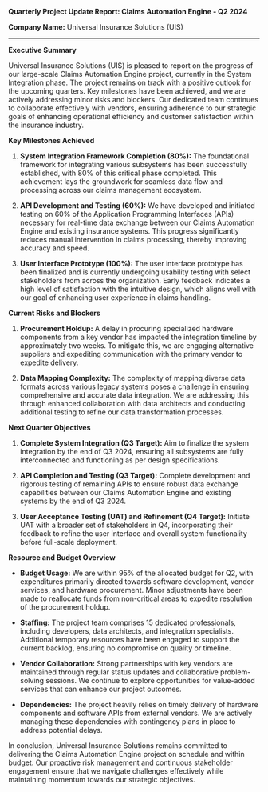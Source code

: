 **Quarterly Project Update Report: Claims Automation Engine - Q2 2024**

**Company Name:** Universal Insurance Solutions (UIS)

---

**Executive Summary**

Universal Insurance Solutions (UIS) is pleased to report on the progress of our large-scale Claims Automation Engine project, currently in the System Integration phase. The project remains on track with a positive outlook for the upcoming quarters. Key milestones have been achieved, and we are actively addressing minor risks and blockers. Our dedicated team continues to collaborate effectively with vendors, ensuring adherence to our strategic goals of enhancing operational efficiency and customer satisfaction within the insurance industry.

**Key Milestones Achieved**

1. **System Integration Framework Completion (80%):** The foundational framework for integrating various subsystems has been successfully established, with 80% of this critical phase completed. This achievement lays the groundwork for seamless data flow and processing across our claims management ecosystem.

2. **API Development and Testing (60%):** We have developed and initiated testing on 60% of the Application Programming Interfaces (APIs) necessary for real-time data exchange between our Claims Automation Engine and existing insurance systems. This progress significantly reduces manual intervention in claims processing, thereby improving accuracy and speed.

3. **User Interface Prototype (100%):** The user interface prototype has been finalized and is currently undergoing usability testing with select stakeholders from across the organization. Early feedback indicates a high level of satisfaction with the intuitive design, which aligns well with our goal of enhancing user experience in claims handling.

**Current Risks and Blockers**

1. **Procurement Holdup:** A delay in procuring specialized hardware components from a key vendor has impacted the integration timeline by approximately two weeks. To mitigate this, we are engaging alternative suppliers and expediting communication with the primary vendor to expedite delivery.

2. **Data Mapping Complexity:** The complexity of mapping diverse data formats across various legacy systems poses a challenge in ensuring comprehensive and accurate data integration. We are addressing this through enhanced collaboration with data architects and conducting additional testing to refine our data transformation processes.

**Next Quarter Objectives**

1. **Complete System Integration (Q3 Target):** Aim to finalize the system integration by the end of Q3 2024, ensuring all subsystems are fully interconnected and functioning as per design specifications.

2. **API Completion and Testing (Q3 Target):** Complete development and rigorous testing of remaining APIs to ensure robust data exchange capabilities between our Claims Automation Engine and existing systems by the end of Q3 2024.

3. **User Acceptance Testing (UAT) and Refinement (Q4 Target):** Initiate UAT with a broader set of stakeholders in Q4, incorporating their feedback to refine the user interface and overall system functionality before full-scale deployment.

**Resource and Budget Overview**

- **Budget Usage:** We are within 95% of the allocated budget for Q2, with expenditures primarily directed towards software development, vendor services, and hardware procurement. Minor adjustments have been made to reallocate funds from non-critical areas to expedite resolution of the procurement holdup.

- **Staffing:** The project team comprises 15 dedicated professionals, including developers, data architects, and integration specialists. Additional temporary resources have been engaged to support the current backlog, ensuring no compromise on quality or timeline.

- **Vendor Collaboration:** Strong partnerships with key vendors are maintained through regular status updates and collaborative problem-solving sessions. We continue to explore opportunities for value-added services that can enhance our project outcomes.

- **Dependencies:** The project heavily relies on timely delivery of hardware components and software APIs from external vendors. We are actively managing these dependencies with contingency plans in place to address potential delays.

In conclusion, Universal Insurance Solutions remains committed to delivering the Claims Automation Engine project on schedule and within budget. Our proactive risk management and continuous stakeholder engagement ensure that we navigate challenges effectively while maintaining momentum towards our strategic objectives.